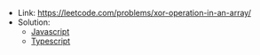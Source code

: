 - Link: https://leetcode.com/problems/xor-operation-in-an-array/
- Solution:
  - [Javascript](index.js)
  - [Typescript](index.ts)
